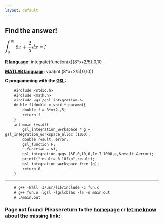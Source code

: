 ```yaml
---
layout: default
---
```


## Find the answer!

![Find the answer!](/images/Find_the_answer.gif "Find the answer!")


**[R language](http://www.r-project.org/):**
        integrate(function(x){8*x+2/5},0,10)

**[MATLAB language](http://www.mathworks.com/products/matlab/):**
        vpa(int((8*x+2/5),0,10))

**C programming with the [GSL](http://www.gnu.org/software/gsl/):**

        #include <stdio.h>
        #include <math.h>
        #include <gsl/gsl_integration.h>
        double f(double x,void * params){
	        double f = 8*x+2./5;
	        return f;
        }
        int main (void){
	        gsl_integration_workspace * g = gsl_integration_workspace_alloc (1000);
	        double result, error;
	        gsl_function F;
	        F.function = &f;
	        gsl_integration_qags (&F,0,10,0,1e-7,1000,g,&result,&error);
	        printf("result= %.18f\n",result);
	        gsl_integration_workspace_free (g);
	        return 0;
        }
--------------------------------------------------------------------------------------
        # g++ -Wall -I/usr/lib/include -c fun.c
        # g++ fun.o -lgsl -lgslcblas -lm -o main.out
        # ./main.out




### Page not found: Please return to the [homepage](/) or [let me know](mailto:yu@lijiayu.net) about the missing link:)




